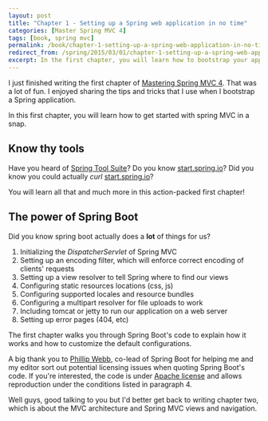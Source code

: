 ```yaml
---
layout: post
title: "Chapter 1 - Setting up a Spring web application in no time"
categories: [Master Spring MVC 4]
tags: [book, spring mvc]
permalink: /book/chapter-1-setting-up-a-spring-web-application-in-no-time.html
redirect_from: /spring/2015/03/01/chapter-1-setting-up-a-spring-web-application-in-no-time.html
excerpt: In the first chapter, you will learn how to bootstrap your application effectively and how to leverage spring boot to get started with spring MVC in a couple of minutes
---
```


I just finished writing the first chapter of [Mastering Spring MVC 4](/mastering-spring-mvc4.html).
That was a lot of fun. I enjoyed sharing the tips and tricks that I use when I bootstrap a Spring application.

In this first chapter, you will learn how to get started with spring MVC in a snap.

## Know thy tools

Have you heard of [Spring Tool Suite](https://spring.io/tools/sts)? Do you know [start.spring.io](http://start.spring.io/)?
Did you know you could actually *curl* [start.spring.io](http://start.spring.io/)?

You will learn all that and much more in this action-packed first chapter!

## The power of Spring Boot

Did you know spring boot actually does a **lot** of things for us?

1. Initializing the *DispatcherServlet* of Spring MVC
2. Setting up an encoding filter, which will enforce correct encoding of clients' requests
3. Setting up a view resolver to tell Spring where to find our views
4. Configuring static resources locations (css, js)
5. Configuring supported locales and resource bundles
6. Configuring a multipart resolver for file uploads to work
7. Including tomcat or jetty to run our application on a web server
8. Setting up error pages (404, etc)

The first chapter walks you through Spring Boot's code to explain how it works and how to customize the default configurations.

A big thank you to [Phillip Webb](https://twitter.com/phillip_webb), co-lead of Spring Boot for helping me and my editor sort
out potential licensing issues when quoting Spring Boot's code. If you're interested, the code is under [Apache license](http://www.apache.org/licenses/LICENSE-2.0)
and allows reproduction under the conditions listed in paragraph 4.

Well guys, good talking to you but I'd better get back to writing chapter two, which is about the MVC architecture and Spring MVC views and navigation.
